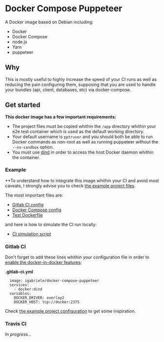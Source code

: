 # Docker Compose Puppeteer

A Docker image based on Debian including:
- Docker
- Docker Compose
- node.js
- Yarn
- puppeteer

## Why

This is mostly useful to highly increase the speed of your CI runs as well as reducing the pain configuring them,
supposing that you are used to handle your bundles (api, client, databases, etc) via docker-compose.

## Get started

**This docker image has a few important requirements:**

- The project files must be copied whithin the `/app` directory whithin your e2e test container which is used as the
default working directory.
- Your default username is `pptruser` and you should both be able to run Docker commands as non-root as well as running
puppeteer without the `--no-sandbox` option.
- You must use [dind](https://hub.docker.com/_/docker#start-a-daemon-instance) in order to access the host Docker daemon
whithin the container.

### Example

**To understand how to integrate this image whithin your CI and avoid most caveats, I strongly advise you to check [the
example project files](https://github.com/ivangabriele/docker-compose-puppeteer/blob/master/example).

The most important files are:

- [Gitlab CI config](https://github.com/ivangabriele/docker-compose-puppeteer/blob/master/.gitlab-ci.yml)
- [Docker Compose config](https://github.com/ivangabriele/docker-compose-puppeteer/blob/master/example/docker-compose.yml)
- [Test Dockerfile](https://github.com/ivangabriele/docker-compose-puppeteer/blob/master/example/test.Dockerfile)

and here is how to simulate the CI run locally:

- [CI simulation script](https://github.com/ivangabriele/docker-compose-puppeteer/blob/master/scripts/ci/simulate_tests.sh)

### Gitlab CI

Don't forget to add these lines whithin your configuration file in order to
[enable the docker-in-docker features](https://docs.gitlab.com/ee/ci/docker/using_docker_build.html#use-docker-in-docker-executor):

**.gitlab-ci.yml**

```
  image: igabriele/docker-compose-puppeteer
  services:
    - docker:dind
  variables:
    DOCKER_DRIVER: overlay2
    DOCKER_HOST: tcp://docker:2375
```

Check [the example project configuration](https://github.com/ivangabriele/docker-compose-puppeteer/blob/master/.gitlab-ci.yml)
to get some inspiration.

### Travis CI

_In progress…_

<!--
## Versions

### latest

The [master docker file](https://github.com/ivangabriele/docker-compose-puppeteer/blob/master/Dockerfile) at the root of
the Github repository.

### d18-dc1-n10-y1

- Docker v18.09.7
- docker-compose v1.24.1
- node.js v10.16.0
- Yarn v1.16.0
-->
